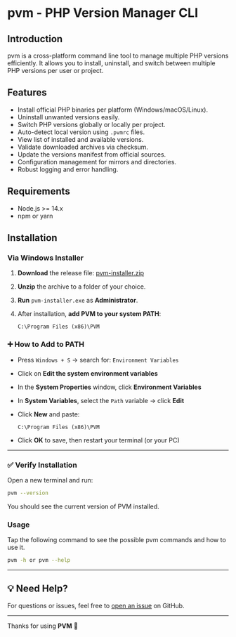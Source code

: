 # pvm - PHP Version Manager CLI

## Introduction

pvm is a cross-platform command line tool to manage multiple PHP versions efficiently. It allows you to install, uninstall, and switch between multiple PHP versions per user or project.

## Features

- Install official PHP binaries per platform (Windows/macOS/Linux).
- Uninstall unwanted versions easily.
- Switch PHP versions globally or locally per project.
- Auto-detect local version using `.pvmrc` files.
- View list of installed and available versions.
- Validate downloaded archives via checksum.
- Update the versions manifest from official sources.
- Configuration management for mirrors and directories.
- Robust logging and error handling.

## Requirements

- Node.js >= 14.x
- npm or yarn

## Installation

### Via Windows Installer

1. **Download** the release file: [pvm-installer.zip](https://github.com/user-attachments/files/21453959/pvm-installer.zip)
2. **Unzip** the archive to a folder of your choice.
3. **Run** `pvm-installer.exe` as **Administrator**.
4. After installation, **add PVM to your system PATH**:

   ```plaintext
   C:\Program Files (x86)\PVM
   ```

### ➕ How to Add to PATH

- Press `Windows + S` → search for: `Environment Variables`
- Click on **Edit the system environment variables**
- In the **System Properties** window, click **Environment Variables**
- In **System Variables**, select the `Path` variable → click **Edit**
- Click **New** and paste:

  ```
  C:\Program Files (x86)\PVM
  ```

- Click **OK** to save, then restart your terminal (or your PC)

---

### ✅ Verify Installation

Open a new terminal and run:

```bash
pvm --version
```

You should see the current version of PVM installed.

### Usage

Tap the following command to see the possible pvm commands and how to use it.

```bash
pvm -h or pvm --help
```

---

## 💡 Need Help?

For questions or issues, feel free to [open an issue](https://github.com/KalybosPro/pvm/issues) on GitHub.

---

Thanks for using **PVM** 💚

